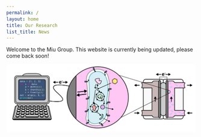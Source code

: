 ```yaml
---
permalink: /
layout: home
title: Our Research 
list_title: News
---
```


Welcome to the Miu Group. This website is currently being updated, please come back soon!

<img src="./assets/imgs/overview.png" width="800px">
